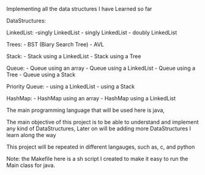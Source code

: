 Implementing all the data structures I have Learned so far

DataStructures:

LinkedList:
    -singly LinkedList
    - singly LinkedList
    - doubly LinkedList

Trees:
    - BST (Biary Search Tree)
    - AVL

Stack:
    - Stack using a LinkedList
    - Stack using a Tree

Queue:
    - Queue using an array
    - Queue using a LinkedList
    - Queue using a Tree
    - Queue using a Stack

Priority Queue:
    - using a LinkedList
    - using a Stack

HashMap:
    - HashMap using an array
    - HashMap using a LinkedList

The main programming language that will be used here is java,

The main objective of this project is to be able to understand and implement any kind of DataStructures, Later on will be adding more DataStructures I learn along the way

This project will be repeated in different langauges, such as, c, and python

Note: the Makefile here is a sh script I created to make it easy to run the Main class for java.

